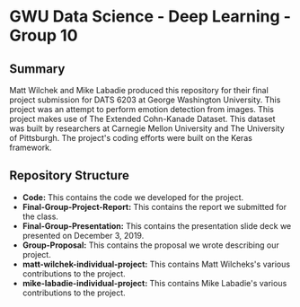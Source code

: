 # GWU Data Science - Deep Learning - Group 10

## Summary
Matt Wilchek and Mike Labadie produced this repository for their final project submission for DATS 6203 at George Washington University.  This project was an attempt to perform emotion detection from images.  This project makes use of The Extended Cohn-Kanade Dataset.  This dataset was built by researchers at Carnegie Mellon University and The University of Pittsburgh.  The project's coding efforts were built on the Keras framework.

## Repository Structure
* <b>Code:</b> This contains the code we developed for the project.
* <b>Final-Group-Project-Report:</b> This contains the report we submitted for the class.
* <b>Final-Group-Presentation:</b> This contains the presentation slide deck we presented on December 3, 2019.
* <b>Group-Proposal:</b> This contains the proposal we wrote describing our project.
* <b>matt-wilchek-individual-project:</b> This contains Matt Wilcheks's various contributions to the project.
* <b>mike-labadie-individual-project:</b> This contains Mike Labadie's various contributions to the project.
